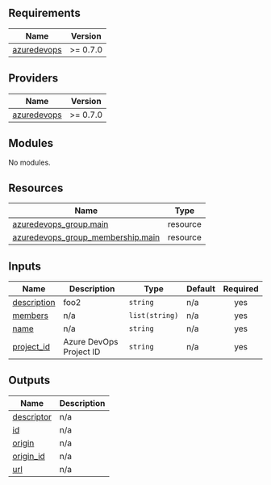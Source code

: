 <!-- BEGIN_TF_DOCS -->
## Requirements

| Name | Version |
|------|---------|
| <a name="requirement_azuredevops"></a> [azuredevops](#requirement\_azuredevops) | >= 0.7.0 |

## Providers

| Name | Version |
|------|---------|
| <a name="provider_azuredevops"></a> [azuredevops](#provider\_azuredevops) | >= 0.7.0 |

## Modules

No modules.

## Resources

| Name | Type |
|------|------|
| [azuredevops_group.main](https://registry.terraform.io/providers/microsoft/azuredevops/latest/docs/resources/group) | resource |
| [azuredevops_group_membership.main](https://registry.terraform.io/providers/microsoft/azuredevops/latest/docs/resources/group_membership) | resource |

## Inputs

| Name | Description | Type | Default | Required |
|------|-------------|------|---------|:--------:|
| <a name="input_description"></a> [description](#input\_description) | foo2 | `string` | n/a | yes |
| <a name="input_members"></a> [members](#input\_members) | n/a | `list(string)` | n/a | yes |
| <a name="input_name"></a> [name](#input\_name) | n/a | `string` | n/a | yes |
| <a name="input_project_id"></a> [project\_id](#input\_project\_id) | Azure DevOps Project ID | `string` | n/a | yes |

## Outputs

| Name | Description |
|------|-------------|
| <a name="output_descriptor"></a> [descriptor](#output\_descriptor) | n/a |
| <a name="output_id"></a> [id](#output\_id) | n/a |
| <a name="output_origin"></a> [origin](#output\_origin) | n/a |
| <a name="output_origin_id"></a> [origin\_id](#output\_origin\_id) | n/a |
| <a name="output_url"></a> [url](#output\_url) | n/a |
<!-- END_TF_DOCS -->